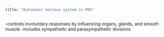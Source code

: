 ```yaml
---
title: "Autonomic nervous system in PNS"
---
```

-controls involuntary responses by influencing organs, glands, and smooth muscle
-includes sympatheitc and parasympathetic divisions

